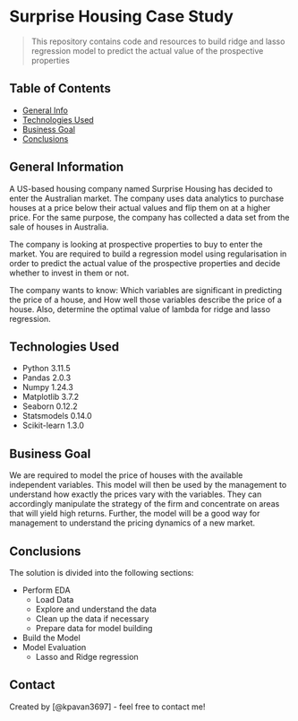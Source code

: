 # Surprise Housing Case Study
> This repository contains code and resources to build ridge and lasso regression model to predict the actual value of the prospective properties

## Table of Contents
* [General Info](#general-information)
* [Technologies Used](#technologies-used)
* [Business Goal](#business-goal)
* [Conclusions](#conclusions)


## General Information
A US-based housing company named Surprise Housing has decided to enter the Australian market. The company uses data analytics to purchase houses at a price below their actual values and flip them on at a higher price. For the same purpose, the company has collected a data set from the sale of houses in Australia.

The company is looking at prospective properties to buy to enter the market. You are required to build a regression model using regularisation in order to predict the actual value of the prospective properties and decide whether to invest in them or not.

The company wants to know: Which variables are significant in predicting the price of a house, and How well those variables describe the price of a house. Also, determine the optimal value of lambda for ridge and lasso regression.


## Technologies Used
- Python 3.11.5
- Pandas 2.0.3
- Numpy 1.24.3
- Matplotlib 3.7.2
- Seaborn 0.12.2
- Statsmodels 0.14.0
- Scikit-learn 1.3.0


## Business Goal
We are required to model the price of houses with the available independent variables. This model will then be used by the management to understand how exactly the prices vary with the variables. They can accordingly manipulate the strategy of the firm and concentrate on areas that will yield high returns. Further, the model will be a good way for management to understand the pricing dynamics of a new market.



## Conclusions
The solution is divided into the following sections:

- Perform EDA
  * Load Data
  * Explore and understand the data
  * Clean up the data if necessary
  * Prepare data for model building
- Build the Model
- Model Evaluation
  * Lasso and Ridge regression


## Contact
Created by [@kpavan3697] - feel free to contact me!
